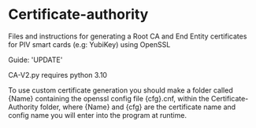 # Certificate-authority
Files and instructions for generating a Root CA and End Entity certificates for PIV smart cards (e.g: YubiKey) using OpenSSL

Guide:  'UPDATE'

CA-V2.py requires python 3.10

To use custom certificate generation you should make a folder called {Name} containing the openssl config file {cfg}.cnf, within the Certificate-Authority folder, 
where {Name} and {cfg} are the certificate name and config name you will enter into the program at runtime.
